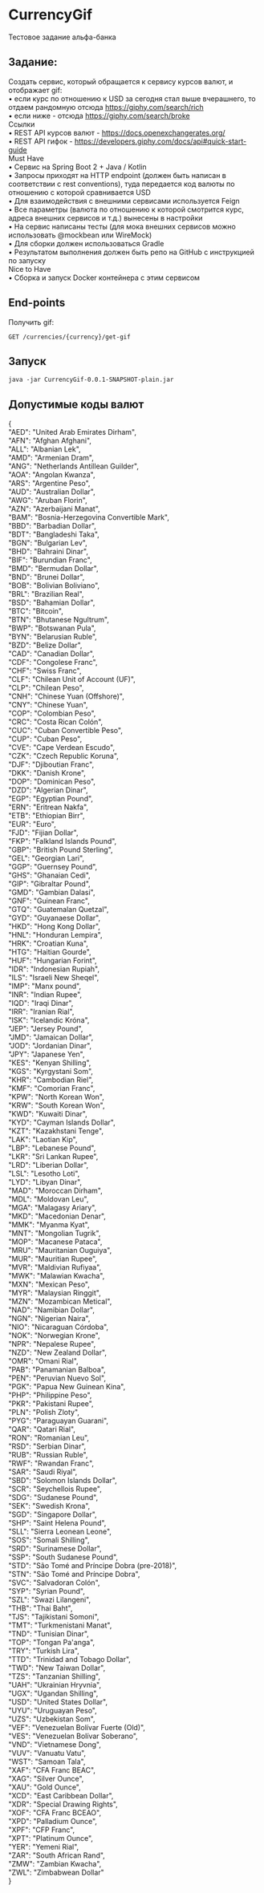 # CurrencyGif  
Тестовое задание альфа-банка  
## Задание:  
Создать сервис, который обращается к сервису курсов валют, и отображает gif:  
• если курс по отношению к USD за сегодня стал выше вчерашнего, то отдаем рандомную отсюда https://giphy.com/search/rich  
• если ниже - отсюда https://giphy.com/search/broke  
Ссылки  
• REST API курсов валют - https://docs.openexchangerates.org/  
• REST API гифок - https://developers.giphy.com/docs/api#quick-start-guide  
Must Have  
• Сервис на Spring Boot 2 + Java / Kotlin  
• Запросы приходят на HTTP endpoint (должен быть написан в соответствии с rest conventions), туда передается код валюты по отношению с которой сравнивается USD  
• Для взаимодействия с внешними сервисами используется Feign  
• Все параметры (валюта по отношению к которой смотрится курс, адреса внешних сервисов и т.д.) вынесены в настройки  
• На сервис написаны тесты (для мока внешних сервисов можно использовать @mockbean или WireMock)  
• Для сборки должен использоваться Gradle  
• Результатом выполнения должен быть репо на GitHub с инструкцией по запуску  
Nice to Have  
• Сборка и запуск Docker контейнера с этим сервисом  
## End-points  
Получить gif:  

    GET /currencies/{currency}/get-gif  
## Запуск  
    java -jar CurrencyGif-0.0.1-SNAPSHOT-plain.jar
## Допустимые коды валют  
{  
  "AED": "United Arab Emirates Dirham",  
  "AFN": "Afghan Afghani",  
  "ALL": "Albanian Lek",  
  "AMD": "Armenian Dram",  
  "ANG": "Netherlands Antillean Guilder",  
  "AOA": "Angolan Kwanza",  
  "ARS": "Argentine Peso",  
  "AUD": "Australian Dollar",  
  "AWG": "Aruban Florin",  
  "AZN": "Azerbaijani Manat",  
  "BAM": "Bosnia-Herzegovina Convertible Mark",  
  "BBD": "Barbadian Dollar",  
  "BDT": "Bangladeshi Taka",  
  "BGN": "Bulgarian Lev",  
  "BHD": "Bahraini Dinar",  
  "BIF": "Burundian Franc",  
  "BMD": "Bermudan Dollar",  
  "BND": "Brunei Dollar",  
  "BOB": "Bolivian Boliviano",  
  "BRL": "Brazilian Real",  
  "BSD": "Bahamian Dollar",  
  "BTC": "Bitcoin",  
  "BTN": "Bhutanese Ngultrum",  
  "BWP": "Botswanan Pula",  
  "BYN": "Belarusian Ruble",  
  "BZD": "Belize Dollar",  
  "CAD": "Canadian Dollar",  
  "CDF": "Congolese Franc",  
  "CHF": "Swiss Franc",  
  "CLF": "Chilean Unit of Account (UF)",  
  "CLP": "Chilean Peso",  
  "CNH": "Chinese Yuan (Offshore)",  
  "CNY": "Chinese Yuan",  
  "COP": "Colombian Peso",  
  "CRC": "Costa Rican Colón",  
  "CUC": "Cuban Convertible Peso",  
  "CUP": "Cuban Peso",  
  "CVE": "Cape Verdean Escudo",  
  "CZK": "Czech Republic Koruna",  
  "DJF": "Djiboutian Franc",  
  "DKK": "Danish Krone",  
  "DOP": "Dominican Peso",  
  "DZD": "Algerian Dinar",  
  "EGP": "Egyptian Pound",  
  "ERN": "Eritrean Nakfa",  
  "ETB": "Ethiopian Birr",  
  "EUR": "Euro",  
  "FJD": "Fijian Dollar",  
  "FKP": "Falkland Islands Pound",  
  "GBP": "British Pound Sterling",  
  "GEL": "Georgian Lari",  
  "GGP": "Guernsey Pound",  
  "GHS": "Ghanaian Cedi",  
  "GIP": "Gibraltar Pound",  
  "GMD": "Gambian Dalasi",  
  "GNF": "Guinean Franc",  
  "GTQ": "Guatemalan Quetzal",  
  "GYD": "Guyanaese Dollar",  
  "HKD": "Hong Kong Dollar",  
  "HNL": "Honduran Lempira",  
  "HRK": "Croatian Kuna",  
  "HTG": "Haitian Gourde",  
  "HUF": "Hungarian Forint",  
  "IDR": "Indonesian Rupiah",  
  "ILS": "Israeli New Sheqel",  
  "IMP": "Manx pound",  
  "INR": "Indian Rupee",  
  "IQD": "Iraqi Dinar",  
  "IRR": "Iranian Rial",  
  "ISK": "Icelandic Króna",  
  "JEP": "Jersey Pound",  
  "JMD": "Jamaican Dollar",  
  "JOD": "Jordanian Dinar",  
  "JPY": "Japanese Yen",  
  "KES": "Kenyan Shilling",  
  "KGS": "Kyrgystani Som",  
  "KHR": "Cambodian Riel",  
  "KMF": "Comorian Franc",  
  "KPW": "North Korean Won",  
  "KRW": "South Korean Won",  
  "KWD": "Kuwaiti Dinar",  
  "KYD": "Cayman Islands Dollar",  
  "KZT": "Kazakhstani Tenge",  
  "LAK": "Laotian Kip",  
  "LBP": "Lebanese Pound",  
  "LKR": "Sri Lankan Rupee",  
  "LRD": "Liberian Dollar",  
  "LSL": "Lesotho Loti",  
  "LYD": "Libyan Dinar",  
  "MAD": "Moroccan Dirham",  
  "MDL": "Moldovan Leu",  
  "MGA": "Malagasy Ariary",  
  "MKD": "Macedonian Denar",  
  "MMK": "Myanma Kyat",  
  "MNT": "Mongolian Tugrik",  
  "MOP": "Macanese Pataca",  
  "MRU": "Mauritanian Ouguiya",  
  "MUR": "Mauritian Rupee",  
  "MVR": "Maldivian Rufiyaa",  
  "MWK": "Malawian Kwacha",  
  "MXN": "Mexican Peso",  
  "MYR": "Malaysian Ringgit",  
  "MZN": "Mozambican Metical",  
  "NAD": "Namibian Dollar",  
  "NGN": "Nigerian Naira",  
  "NIO": "Nicaraguan Córdoba",  
  "NOK": "Norwegian Krone",  
  "NPR": "Nepalese Rupee",  
  "NZD": "New Zealand Dollar",  
  "OMR": "Omani Rial",  
  "PAB": "Panamanian Balboa",  
  "PEN": "Peruvian Nuevo Sol",  
  "PGK": "Papua New Guinean Kina",  
  "PHP": "Philippine Peso",  
  "PKR": "Pakistani Rupee",  
  "PLN": "Polish Zloty",  
  "PYG": "Paraguayan Guarani",  
  "QAR": "Qatari Rial",  
  "RON": "Romanian Leu",  
  "RSD": "Serbian Dinar",  
  "RUB": "Russian Ruble",  
  "RWF": "Rwandan Franc",  
  "SAR": "Saudi Riyal",  
  "SBD": "Solomon Islands Dollar",  
  "SCR": "Seychellois Rupee",  
  "SDG": "Sudanese Pound",  
  "SEK": "Swedish Krona",  
  "SGD": "Singapore Dollar",  
  "SHP": "Saint Helena Pound",  
  "SLL": "Sierra Leonean Leone",  
  "SOS": "Somali Shilling",  
  "SRD": "Surinamese Dollar",  
  "SSP": "South Sudanese Pound",  
  "STD": "São Tomé and Príncipe Dobra (pre-2018)",  
  "STN": "São Tomé and Príncipe Dobra",  
  "SVC": "Salvadoran Colón",  
  "SYP": "Syrian Pound",  
  "SZL": "Swazi Lilangeni",  
  "THB": "Thai Baht",  
  "TJS": "Tajikistani Somoni",  
  "TMT": "Turkmenistani Manat",  
  "TND": "Tunisian Dinar",  
  "TOP": "Tongan Pa'anga",  
  "TRY": "Turkish Lira",  
  "TTD": "Trinidad and Tobago Dollar",  
  "TWD": "New Taiwan Dollar",  
  "TZS": "Tanzanian Shilling",  
  "UAH": "Ukrainian Hryvnia",  
  "UGX": "Ugandan Shilling",  
  "USD": "United States Dollar",  
  "UYU": "Uruguayan Peso",  
  "UZS": "Uzbekistan Som",  
  "VEF": "Venezuelan Bolívar Fuerte (Old)",  
  "VES": "Venezuelan Bolívar Soberano",  
  "VND": "Vietnamese Dong",  
  "VUV": "Vanuatu Vatu",  
  "WST": "Samoan Tala",  
  "XAF": "CFA Franc BEAC",  
  "XAG": "Silver Ounce",  
  "XAU": "Gold Ounce",  
  "XCD": "East Caribbean Dollar",  
  "XDR": "Special Drawing Rights",  
  "XOF": "CFA Franc BCEAO",  
  "XPD": "Palladium Ounce",  
  "XPF": "CFP Franc",  
  "XPT": "Platinum Ounce",  
  "YER": "Yemeni Rial",  
  "ZAR": "South African Rand",  
  "ZMW": "Zambian Kwacha",  
  "ZWL": "Zimbabwean Dollar"  
}  
